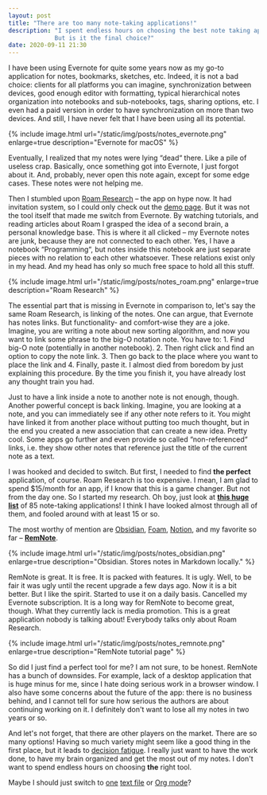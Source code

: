```yaml
---
layout: post
title: "There are too many note-taking applications!"
description: "I spent endless hours on choosing the best note taking app and found RemNote.
			 But is it the final choice?"
date: 2020-09-11 21:30
---
```


I have been using Evernote for quite some years now as my go-to application for 
notes, bookmarks, sketches, etc. Indeed, it is not a bad choice: clients for all platforms
you can imagine, synchronization between devices, good enough editor with formatting,
typical hierarchical notes organization into notebooks and sub-notebooks, tags, sharing
options, etc. I even had a paid version in order to have synchronization on more than two
devices. And still, I have never felt that I have been using all its potential.

{% include image.html url="/static/img/posts/notes_evernote.png" enlarge=true description="Evernote for macOS" %}

Eventually, I realized that my notes were lying “dead“ there. Like a pile of useless crap.
Basically, once something got into Evernote, I just forgot about it. And, probably, never
open this note again, except for some edge cases. These notes were not helping me.

Then I stumbled upon [Roam Research][roam] – the app on hype now. It had invitation system,
so I could only check out the [demo page](https://roamresearch.com/#/app/help/page/k5RxbGuJN).
But it was not the tool itself that made me switch from Evernote. By watching tutorials,
and reading articles about Roam I grasped the idea of a second brain, a personal
knowledge base. This is where it all clicked – my Evernote notes are junk, because they
are not connected to each other. Yes, I have a notebook “Programming“, but notes inside this 
notebook are just separate pieces with no relation to each other whatsoever. These 
relations exist only in my head. And my head has only so much free space to hold all 
this stuff.

{% include image.html url="/static/img/posts/notes_roam.png" enlarge=true description="Roam Research" %}

The essential part that is missing in Evernote in comparison to, let's say the same Roam
Research, is linking of the notes. One can argue, that Evernote has notes links. But 
functionality- and comfort-wise they are a joke. Imagine, you are writing a note about 
new sorting algorithm, and now you want to link some phrase to the big-O notation note. 
You have to: 
	1. Find big-O note (potentially in another notebook).
	2. Then right click and find an option to copy the note link.
	3. Then go back to the place where you want to place the link and
	4. Finally, paste it.
I almost died from boredom by just explaining this procedure. By the time you finish it,
you have already lost any thought train you had.

Just to have a link inside a note to another note is not enough, though. Another powerful
concept is back linking. Imagine, you are looking at a note, and you can immediately see 
if any other note refers to it. You might have linked it from another place without putting
too much thought, but in the end you created a new association that can create a new idea.
Pretty cool. Some apps go further and even provide so called “non-referenced“ links, i.e.
they show other notes that reference just the title of the current note as a text.

I was hooked and decided to switch. But first, I needed to find __the perfect__ application,
of course. Roam Research is too expensive. I mean, I am glad to spend $15/month for an 
app, if I know that this is a game changer. But not from the day one. So I started my
research. Oh boy, just look at **[this huge list](https://www.notion.so/db13644f08144495ad9877f217a161a1?v=ff6777802811416ba08dc114e0b11837)** of 85 note-taking applications! I think I have 
looked almost through all of them, and fooled around with at least 15 or so.

The most worthy of mention are [Obsidian][obsidian], [Foam][foam], [Notion][notion], and
my favorite so far – **[RemNote][remnote]**.

{% include image.html url="/static/img/posts/notes_obsidian.png" enlarge=true 
description="Obsidian. Stores notes in Markdown locally." %}

RemNote is great. It is free. It is packed with features. It is ugly. Well, to be 
fair it was ugly until the recent upgrade a few days ago. Now it is a bit better. But I
like the spirit. Started to use it on a daily basis. Cancelled my Evernote subscription. 
It is a long way for RemNote to become great, though. What they currently lack is media
promotion. This is a great application nobody is talking about! Everybody talks 
only about Roam Research.

{% include image.html url="/static/img/posts/notes_remnote.png" enlarge=true 
description="RemNote tutorial page" %}

So did I just find a perfect tool for me? I am not sure, to be honest. RemNote has a bunch 
of downsides. For example, lack of a desktop application that is huge minus for me, since
I hate doing serious work in a browser window. I also have some concerns about the future
of the app: there is no business behind, and I cannot tell for sure how serious the authors
are about continuing working on it. I definitely don't want to lose all my notes in two years or so.

And let's not forget, that there are other players on the market. There are so many options!
Having so much variety might seem like a good thing in the first place, but it leads to
[decision fatigue](https://en.wikipedia.org/wiki/Decision_fatigue). I really just want
to have the work done, to have my brain organized and get the most out of my notes. I 
don't want to spend endless hours on choosing **the** right tool.

Maybe I should just switch to [one](https://www.williamhern.com/living-in-a-single-text-file.html)
[text file](https://jeffhuang.com/productivity_text_file/) or [Org mode][org-mode]? 

[roam]: https://roamresearch.com/
[remnote]: https://www.remnote.io
[obsidian]: https://obsidian.md/
[foam]: https://foambubble.github.io/foam/
[notion]: https://www.notion.so
[org-mode]: https://orgmode.org/